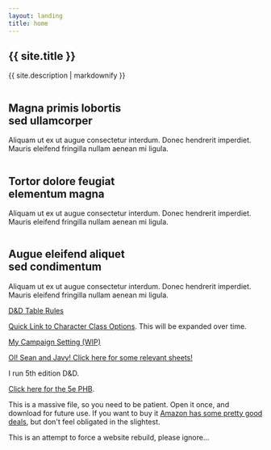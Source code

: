 ```yaml
---
layout: landing
title: home
---
```


<section id="banner">
  <div class="inner">
    <h2>{{ site.title }}</h2>
    <p> {{ site.description | markdownify }}</p>
  </div>
</section>

<section id="two" class="wrapper alt style2">
  <section class="spotlight">
    <div class="image"><img src="images/pic01.jpg" alt="" /></div><div class="content">
      <h2>Magna primis lobortis<br />
      sed ullamcorper</h2>
      <p>Aliquam ut ex ut augue consectetur interdum. Donec hendrerit imperdiet. Mauris eleifend fringilla nullam aenean mi ligula.</p>
    </div>
  </section>
  <section class="spotlight">
    <div class="image"><img src="images/pic02.jpg" alt="" /></div><div class="content">
      <h2>Tortor dolore feugiat<br />
      elementum magna</h2>
      <p>Aliquam ut ex ut augue consectetur interdum. Donec hendrerit imperdiet. Mauris eleifend fringilla nullam aenean mi ligula.</p>
    </div>
  </section>
  <section class="spotlight">
    <div class="image"><img src="images/pic03.jpg" alt="" /></div><div class="content">
      <h2>Augue eleifend aliquet<br />
      sed condimentum</h2>
      <p>Aliquam ut ex ut augue consectetur interdum. Donec hendrerit imperdiet. Mauris eleifend fringilla nullam aenean mi ligula.</p>
    </div>
  </section>
</section>

  [D&D Table Rules](TableRules.md)

  [Quick Link to Character Class Options](pdf/CharOpts.pdf). This will be expanded over time.

  [My Campaign Setting (WIP)](Setting.md)

  [OI! Sean and Javy! Click here for some relevant sheets!](Tuesday.md)

  I run 5th edition D&D.

  [Click here for the 5e PHB](https://dnd.rem.uz/5e%20D%26D%20Books/Rulebooks/Core/Player%27s%20Handbook.pdf).

  This is a massive file, so you need to be patient. Open it once, and download for future use. If you want to buy it [Amazon has some pretty good deals](https://www.amazon.com/Players-Handbook-Dungeons-Dragons-Wizards/dp/0786965606), but don't feel obligated in the slightest.

  This is an attempt to force a website rebuild, please ignore...
